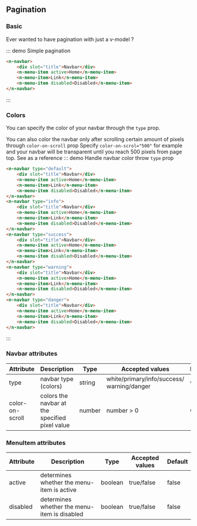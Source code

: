 <style>
.demo-block .n-button{
  margin-bottom:10px;
}
</style>
<script>
  module.exports = {
    data() {
      return {
        radio: '1'
      };
    },
  };
</script>

## Pagination

### Basic
Ever wanted to have pagination with just a v-model ?

::: demo Simple pagination

```html
<n-navbar>
    <div slot="title">Navbar</div>
    <n-menu-item active>Home</n-menu-item>
    <n-menu-item>Link</n-menu-item>
    <n-menu-item disabled>Disabled</n-menu-item>
</n-navbar>
```
:::

### Colors

You can specify the color of your navbar through the `type` prop.

You can also color the navbar only after scrolling certain amount of pixels through `color-on-scroll` prop
Specify `color-on-scrol="500"` for example and your navbar will be transparent until you reach 500 pixels from page top.
See 
<template>
 <router-link to="/">main page </router-link>
</template>
as a reference 
::: demo Handle navbar color throw `type` prop

```html
<n-navbar type="default">
    <div slot="title">Navbar</div>
    <n-menu-item active>Home</n-menu-item>
    <n-menu-item>Link</n-menu-item>
    <n-menu-item disabled>Disabled</n-menu-item>
</n-navbar>
<n-navbar type="info">
    <div slot="title">Navbar</div>
    <n-menu-item active>Home</n-menu-item>
    <n-menu-item>Link</n-menu-item>
    <n-menu-item disabled>Disabled</n-menu-item>
</n-navbar>
<n-navbar type="success">
    <div slot="title">Navbar</div>
    <n-menu-item active>Home</n-menu-item>
    <n-menu-item>Link</n-menu-item>
    <n-menu-item disabled>Disabled</n-menu-item>
</n-navbar>
<n-navbar type="warning">
    <div slot="title">Navbar</div>
    <n-menu-item active>Home</n-menu-item>
    <n-menu-item>Link</n-menu-item>
    <n-menu-item disabled>Disabled</n-menu-item>
</n-navbar>
<n-navbar type="danger">
    <div slot="title">Navbar</div>
    <n-menu-item active>Home</n-menu-item>
    <n-menu-item>Link</n-menu-item>
    <n-menu-item disabled>Disabled</n-menu-item>
</n-navbar>
```
:::


### Navbar attributes
| Attribute      | Description    | Type      | Accepted values       | Default   |
|---------- |-------- |---------- |--------------------  |----- |
| type     | navbar type (colors)   | string  |   white/primary/info/success/ warning/danger           |    white     |
| color-on-scroll     | colors the navbar at the specified pixel value   | number  |   number > 0     |    0     |

### MenuItem attributes
| Attribute      | Description    | Type      | Accepted values       | Default   |
|---------- |-------- |---------- |--------------------  |----- |
| active     | determines whether the menu-item is active   | boolean  |   true/false           |    false     |
| disabled     | determines whether the menu-item is disabled   | boolean  |   true/false           |    false     |

